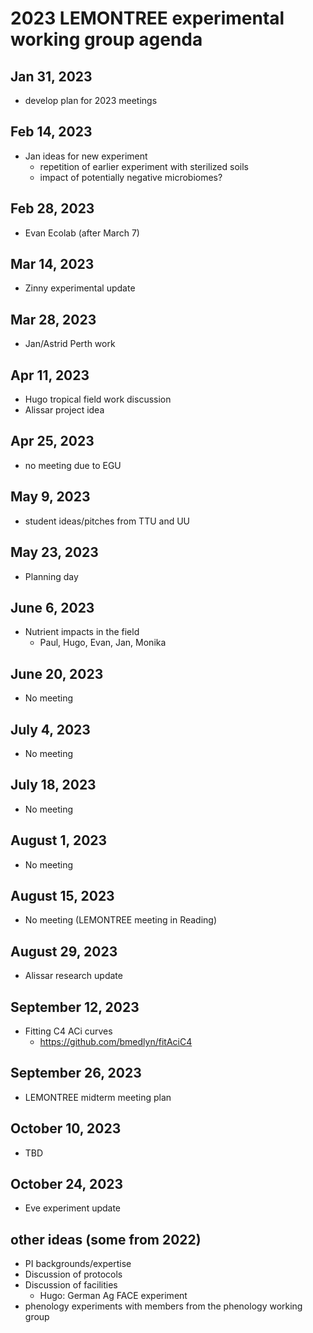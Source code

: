 # 2023 LEMONTREE experimental working group agenda

## Jan 31, 2023
- develop plan for 2023 meetings

## Feb 14, 2023
- Jan ideas for new experiment
	- repetition of earlier experiment with sterilized soils
	- impact of potentially negative microbiomes?

## Feb 28, 2023
- Evan Ecolab (after March 7)

## Mar 14, 2023
- Zinny experimental update

## Mar 28, 2023
- Jan/Astrid Perth work

## Apr 11, 2023
- Hugo tropical field work discussion
- Alissar project idea

## Apr 25, 2023
- no meeting due to EGU

## May 9, 2023
- student ideas/pitches from TTU and UU

## May 23, 2023
- Planning day

## June 6, 2023
- Nutrient impacts in the field
	- Paul, Hugo, Evan, Jan, Monika

## June 20, 2023
- No meeting

## July 4, 2023
- No meeting

## July 18, 2023
- No meeting

## August 1, 2023
- No meeting

## August 15, 2023
- No meeting (LEMONTREE meeting in Reading)

## August 29, 2023
- Alissar research update

## September 12, 2023
- Fitting C4 ACi curves
	- https://github.com/bmedlyn/fitAciC4

## September 26, 2023
- LEMONTREE midterm meeting plan

## October 10, 2023
- TBD

## October 24, 2023
- Eve experiment update

## other ideas (some from 2022)
- PI backgrounds/expertise
- Discussion of protocols
- Discussion of facilities
	- Hugo: German Ag FACE experiment
- phenology experiments with members from the phenology working group
